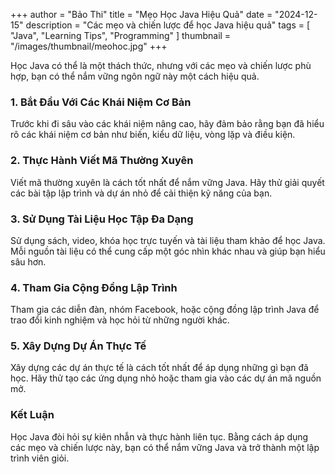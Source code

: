 +++
author = "Bảo Thi"
title = "Mẹo Học Java Hiệu Quả"
date = "2024-12-15"
description = "Các mẹo và chiến lược để học Java hiệu quả"
tags = [
    "Java",
    "Learning Tips",
    "Programming"
]
thumbnail = "/images/thumbnail/meohoc.jpg"
+++

Học Java có thể là một thách thức, nhưng với các mẹo và chiến lược phù hợp, bạn có thể nắm vững ngôn ngữ này một cách hiệu quả.

<!--more-->

### 1. Bắt Đầu Với Các Khái Niệm Cơ Bản

Trước khi đi sâu vào các khái niệm nâng cao, hãy đảm bảo rằng bạn đã hiểu rõ các khái niệm cơ bản như biến, kiểu dữ liệu, vòng lặp và điều kiện.

### 2. Thực Hành Viết Mã Thường Xuyên

Viết mã thường xuyên là cách tốt nhất để nắm vững Java. Hãy thử giải quyết các bài tập lập trình và dự án nhỏ để cải thiện kỹ năng của bạn.

### 3. Sử Dụng Tài Liệu Học Tập Đa Dạng

Sử dụng sách, video, khóa học trực tuyến và tài liệu tham khảo để học Java. Mỗi nguồn tài liệu có thể cung cấp một góc nhìn khác nhau và giúp bạn hiểu sâu hơn.

### 4. Tham Gia Cộng Đồng Lập Trình

Tham gia các diễn đàn, nhóm Facebook, hoặc cộng đồng lập trình Java để trao đổi kinh nghiệm và học hỏi từ những người khác.

### 5. Xây Dựng Dự Án Thực Tế

Xây dựng các dự án thực tế là cách tốt nhất để áp dụng những gì bạn đã học. Hãy thử tạo các ứng dụng nhỏ hoặc tham gia vào các dự án mã nguồn mở.

### Kết Luận

Học Java đòi hỏi sự kiên nhẫn và thực hành liên tục. Bằng cách áp dụng các mẹo và chiến lược này, bạn có thể nắm vững Java và trở thành một lập trình viên giỏi.
